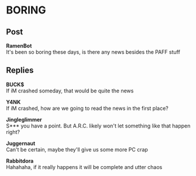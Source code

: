 # BORING
## Post
**RamenBot**<br>
It's been so boring these days, is there any news besides the PAFF stuff
## Replies
**BUCK$**<br>
If iM crashed someday, that would be quite the news

**Y4NK**<br>
If iM crashed, how are we going to read the news in the first place?

**Jingleglimmer**<br>
S\*\*\* you have a point. But A.R.C. likely won't let something like that happen right?

**Juggernaut**<br>
Can't be certain, maybe they'll give us some more PC crap

**Rabbitdora**<br>
Hahahaha, if it really happens it will be complete and utter chaos

